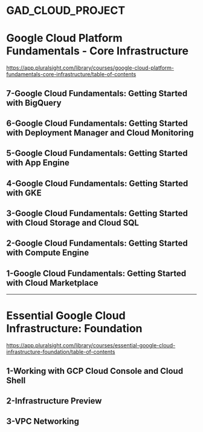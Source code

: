 # GAD_CLOUD_PROJECT
# Google Cloud Platform Fundamentals - Core Infrastructure 
 https://app.pluralsight.com/library/courses/google-cloud-platform-fundamentals-core-infrastructure/table-of-contents

## 7-Google Cloud Fundamentals: Getting Started with BigQuery
## 6-Google Cloud Fundamentals: Getting Started with Deployment Manager and Cloud Monitoring
## 5-Google Cloud Fundamentals: Getting Started with App Engine
## 4-Google Cloud Fundamentals: Getting Started with GKE
## 3-Google Cloud Fundamentals: Getting Started with Cloud Storage and Cloud SQL
## 2-Google Cloud Fundamentals: Getting Started with Compute Engine
## 1-Google Cloud Fundamentals: Getting Started with Cloud Marketplace

<hr>

# Essential Google Cloud Infrastructure: Foundation
https://app.pluralsight.com/library/courses/essential-google-cloud-infrastructure-foundation/table-of-contents

## 1-Working with GCP Cloud Console and Cloud Shell
## 2-Infrastructure Preview
## 3-VPC Networking


